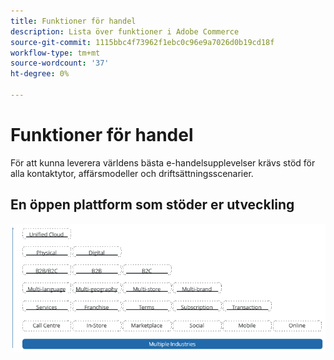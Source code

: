```yaml
---
title: Funktioner för handel
description: Lista över funktioner i Adobe Commerce
source-git-commit: 1115bbc4f73962f1ebc0c96e9a7026d0b19cd18f
workflow-type: tm+mt
source-wordcount: '37'
ht-degree: 0%

---
```



# Funktioner för handel

För att kunna leverera världens bästa e-handelsupplevelser krävs stöd för alla kontaktytor, affärsmodeller och driftsättningsscenarier.

## En öppen plattform som stöder er utveckling

![Fördelarna med e-handelsteknik](../../assets/playbooks/commerce-features.png)
